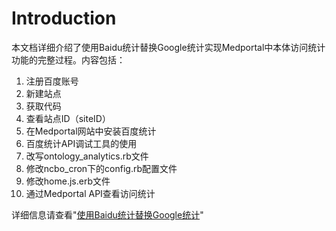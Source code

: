 # Introduction

本文档详细介绍了使用Baidu统计替换Google统计实现Medportal中本体访问统计功能的完整过程。内容包括：

1. 注册百度账号
2. 新建站点
3. 获取代码
4. 查看站点ID（siteID）
5. 在Medportal网站中安装百度统计
6. 百度统计API调试工具的使用
7. 改写ontology_analytics.rb文件
8. 修改ncbo_cron下的config.rb配置文件
9. 修改home.js.erb文件
10. 通过Medportal API查看访问统计

详细信息请查看"[使用Baidu统计替换Google统计](使用Baidu统计替换Google统计.doc)"